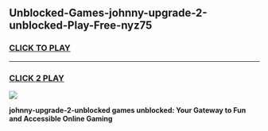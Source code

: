 
## Unblocked-Games-johnny-upgrade-2-unblocked-Play-Free-nyz75
<h3>
<a href="https://premium76.site?title=johnny-upgrade-2-unblocked&ref=23A">CLICK TO PLAY</a></h3>
<hr>

<h3>
<a href="https://premium76.site?title=johnny-upgrade-2-unblocked&ref=23A">CLICK 2 PLAY</a>
  
</h3>

<a href="https://premium76.site?title=johnny-upgrade-2-unblocked&ref=23A"><img src="https://clearcache.store/games.png"></a>


**johnny-upgrade-2-unblocked games unblocked: Your Gateway to Fun and Accessible Online Gaming**
